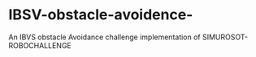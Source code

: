 # IBSV-obstacle-avoidence-
An IBVS obstacle Avoidance challenge implementation of SIMUROSOT-ROBOCHALLENGE
